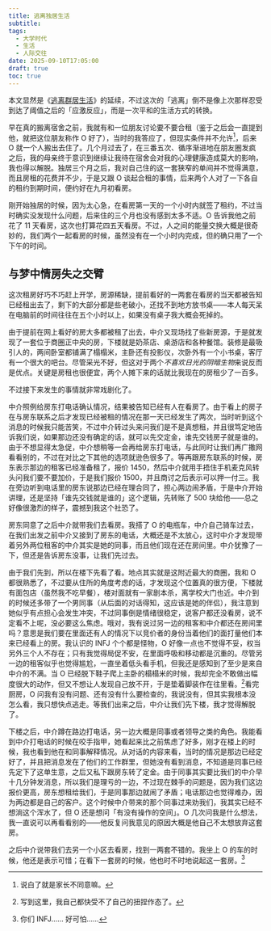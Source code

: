```yaml
---
title: 逃离独居生活
subtitle:
tags:
  - 大学时代
  - 生活
  - 人际交往
date: 2025-09-10T17:05:00
draft: true
toc: true
---
```


本文显然是《[逃离群居生活](/posts/逃离群居生活/)》的延续，不过这次的「逃离」倒不是像上次那样忍受到达了阈值之后的「应激反应」，而是一次平和的生活方式的转换。<!--more-->

早在真的搬离宿舍之前，我就有和一位朋友讨论要不要合租（鉴于之后会一直提到他，就把这位朋友称作 O 好了），当时的我答应了，但现实条件并不允许[^1]，后来 O 就一个人搬出去住了。几个月过去了，在三番五次、循序渐进地在朋友圈发疯之后，我的母亲终于意识到继续让我待在宿舍会对我的心理健康造成莫大的影响，我也得以解脱。独居三个月之后，我对自己住的这一套狭窄的单间并不觉得满意，而且房租的花费并不少，于是又跟 O 谈起合租的事情，后来两个人对了一下各自的租约到期时间，便约好在九月初看房。

刚开始独居的时候，因为太心急，在看房第一天的一个小时内就签了租约，不过当时确实没发现什么问题，后来住的三个月也没有感到太多不适。O 告诉我他之前花了 11 天看房，这次也打算花四五天看房。不过，人之间的能量交换大概是很奇妙的，我们两个一起看房的时候，虽然没有在一个小时内完成，但的确只用了一个下午的时间。

## 与梦中情房失之交臂

这次租房好巧不巧赶上开学，房源稀缺，提前看好的一两套在看房的当天都被告知已经租出去了，剩下的大部分都是些老破小，还找不到地方放书桌——本人每天呆在电脑前的时间往往在五个小时以上，如果没有桌子我大概会死掉的。

由于提前在网上看好的房大多都被租了出去，中介又现场找了些新房源，于是就发现了一套位于商圈正中央的房，下楼就是奶茶店、桌游店和各种餐馆。装修是最吸引人的，两间卧室都铺满了榻榻米，主卧还有投影仪，次卧外有一个小书桌，客厅有一个很大的吧台。尽管采光不好，但这对于两个*不喜欢日光的阴暗生物*来说反而是优点。关键是房租也很便宜，两个人摊下来的话就比我现在的房租少了一百多。

不过接下来发生的事情就非常戏剧化了。

中介照例给房东打电话确认情况，结果被告知已经有人在看房了。由于看上的房子在与房东联系之后才发现已经被租的情况在那一天已经发生了两次，当时听到这个消息的时候我只能苦笑，不过中介转过头来问我们是不是真想租，并且很笃定地告诉我们说，如果那边还没有确定的话，就可以先交定金，谁先交钱房子就是谁的。由于不想显得太急促，中介想稍等一会再给房东打电话，与此同时让我们再广撒网看看别的，不过在对比之下其他的选项就逊色很多了。等再跟房东联系的时候，房东表示那边的租客已经准备租了，报价 1450，然后中介就用手捂住手机麦克风转头问我们要不要加价，于是我们报价 1500，并且商讨之后表示可以押一付三。我在旁边听到电话里的房东说那边已经在理合同了，担心两边闹矛盾，于是中介开始讲理，还是坚持「谁先交钱就是谁的」这个逻辑，先转账了 500 块给他——总之好像很激烈的样子，震撼到我这个社恐了。

房东同意了之后中介就带我们去看房。我搭了 O 的电瓶车，中介自己骑车过去，在我们出发之前中介又接到了房东的电话，大概还是不太放心，这时中介才发现带着另外两位租客的中介其实是她的同事，而且他们现在还在房间里。中介犹豫了一下，但还是告诉房东没事，让我们先过去。

由于我们先到，所以在楼下先看了看。地点其实就是这附近最大的商圈，我和 O 都很熟悉了，不过要从住所的角度考虑的话，才发现这个位置真的很方便，下楼就有面包店（虽然我不吃早餐），楼对面就有一家剧本杀，离学校大门也近。中介到的时候还多带了一个男同事（从后面的对话得知，这应该是她的伴侣），我注意到她似乎有点担心会发生冲突，不过同事倒是情绪很稳定，说客户都还没看房，说不定看不上呢，没必要这么焦虑。哦对，我有说过另一边的租客和中介都还在房间里吗？意思是我们要在里面还有人的情况下以竞价者的身份当着他们的面打量他们本来已经看上的房。我认识的 INFJ 个个都是怪物，O 好像一点也不觉得不妥，权当另外三个人不存在；只有我觉得局促不安，在里面呼吸和移动都是沉重的。尽管另一边的租客似乎也觉得尴尬，一直坐着低头看手机，但我还是感知到了至少是来自中介的不满。当 O 已经脱下鞋子爬上主卧的榻榻米的时候，我却完全不敢做出幅度很大的动作，但又不想让人发现自己放不开，于是垫着脚装作在往里看。[^2]看完厨房，O 问我有没有问题、还有没有什么要检查的，我说没有，但其实我根本没怎么看，我只想快点逃走。等我们出来之后，中介让我们先下楼，我才觉得解脱了。

下楼之后，中介蹲在路边打电话，另一边大概是同事或者领导之类的角色。我能看到中介打电话的时候在咬手指甲，她看起来比之前焦虑了好多，刚才在楼上的时候，我也看到他在和同事解释情况。从对话的内容来看，当时的情况是那边已经定好了，并且把消息发在了他们的工作群里，但她没有看到消息，不知道是同事已经先定下了这单生意，之后又私下跟房东转了定金。由于同事其实要比我们的中介早十几分钟发消息，所以我们是理亏的一边，不过现在棘手的问题是，因为我们这边报价更高，房东想租给我们，于是同事那边就闹了矛盾；电话那边也觉得难办，因为两边都是自己的客户。这个时候中介带来的那个同事过来劝我们，我其实已经不想淌这个浑水了，但 O 还是想问「有没有操作的空间」。O 几次问我是什么想法，我一直说可以再看看别的——他反复问我意见的原因大概是他自己不太想放弃这套房。

之后中介说带我们去另一个小区去看房，找到一两套不错的。我坐上 O 的车的时候，他还是表示可惜；在看下一套房的时候，他也时不时地说起这一套房。[^3]

[^1]: 说白了就是家长不同意嘛。

[^2]: 写到这里，我自己都快受不了自己的扭捏作态了。

[^3]: 你们 INFJ…… 好可怕……
